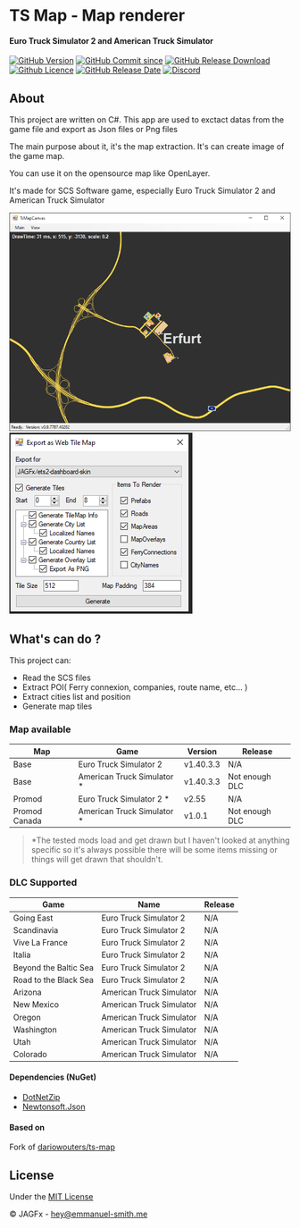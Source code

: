 # TS Map - Map renderer
#### Euro Truck Simulator 2 and American Truck Simulator

[![GitHub Version](https://img.shields.io/github/v/release/JAGFx/ts-map?style=flat-square)](https://github.com/JAGFx/ts-map/releases/latest)
[![GitHub Commit since](https://img.shields.io/github/commits-since/JAGFx/ts-map/v0.9?style=flat-square)](https://github.com/JAGFx/ts-map/releases)
[![GitHub Release Download](https://img.shields.io/github/downloads/JAGFx/ts-map/total?style=flat-square)](https://github.com/JAGFx/ts-map/releases/latest)
[![Github Licence](https://img.shields.io/github/license/JAGFx/ts-map?style=flat-square)](https://github.com/JAGFx/ts-map/blob/master/README.md)
[![GitHub Release Date](https://img.shields.io/github/release-date/JAGFx/ts-map?style=flat-square)](https://github.com/JAGFx/ts-map/releases/latest)
[![Discord](https://img.shields.io/discord/764915323693826059.svg?label=&logo=discord&logoColor=ffffff&color=7389D8&labelColor=6A7EC2)](https://discord.gg/C4EEaHmPRs)

## About

This project are written on C#. This app are used to exctact datas from the game file and export as Json files or Png files

The main purpose about it, it's the map extraction. It's can create image of the game map.

You can use it on the opensource map like OpenLayer.

It's made for SCS Software game, especially Euro Truck Simulator 2 and American Truck Simulator

![Preview](docs/screenshots/viwer.PNG)
![Preview](docs/screenshots/exporter.PNG)


## What's can do ?

This project can: 

- Read the SCS files
- Extract POI( Ferry connexion, companies, route name, etc... )
- Extract cities list and position
- Generate map tiles

### Map available

|Map|Game|Version|Release|
|---|---|---|---|
|Base|Euro Truck Simulator 2|v1.40.3.3|N/A|
|Base|American Truck Simulator *|v1.40.3.3|Not enough DLC|
|Promod|Euro Truck Simulator 2 *|v2.55|N/A|
|Promod Canada|American Truck Simulator *|v1.0.1|Not enough DLC|

> *The tested mods load and get drawn but I haven't looked at anything specific so it's always possible there will be some items missing or things will get drawn that shouldn't.

### DLC Supported

|Game|Name|Release|
|---|---|---|
|Going East|Euro Truck Simulator 2|N/A|
|Scandinavia|Euro Truck Simulator 2|N/A|
|Vive La France|Euro Truck Simulator 2|N/A|
|Italia|Euro Truck Simulator 2|N/A|
|Beyond the Baltic Sea|Euro Truck Simulator 2|N/A|
|Road to the Black Sea|Euro Truck Simulator 2|N/A|
|Arizona|American Truck Simulator|N/A|
|New Mexico|American Truck Simulator|N/A|
|Oregon|American Truck Simulator|N/A|
|Washington|American Truck Simulator|N/A|
|Utah|American Truck Simulator|N/A|
|Colorado|American Truck Simulator|N/A|


#### Dependencies (NuGet)
- [DotNetZip](https://www.nuget.org/packages/DotNetZip/)
- [Newtonsoft.Json](https://www.nuget.org/packages/Newtonsoft.Json)

#### Based on
Fork of [dariowouters/ts-map](https://github.com/dariowouters/ts-map)

## License
Under the [MIT License](LICENSE)

© JAGFx - hey@emmanuel-smith.me
